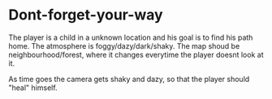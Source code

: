 # Dont-forget-your-way
 
The player is a child in a unknown location and his goal is to find his path home. The atmosphere is foggy/dazy/dark/shaky. The map shoud be neighbourhood/forest, where it changes everytime the player doesnt look at it.

As time goes the camera gets shaky and dazy, so that the player should "heal" himself.